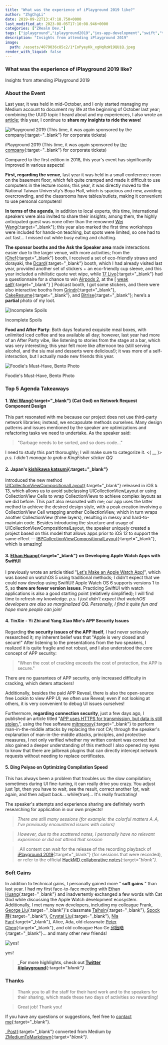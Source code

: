 ```yaml
---
title: "What was the experience of iPlayground 2019 like?"
author: "ZhgChgLi"
date: 2019-09-22T13:47:18.750+0000
last_modified_at: 2023-08-05T17:10:08.946+0000
categories: ["ZRealm Dev."]
tags: ["iplayground","iplayground2019","ios-app-development","swift","taiwan-ios-conference"]
description: "Insights from attending iPlayground 2019"
image:
  path: /assets/4079036c85c2/1*IoPyeyKk_xgHqRzW19QUiQ.jpeg
render_with_liquid: false
---
```


### What was the experience of iPlayground 2019 like?

Insights from attending iPlayground 2019

### About the Event

Last year, it was held in mid-October, and I only started managing my Medium account to document my life at the beginning of October last year; combining the UUID topic I heard about and my experiences, I also wrote an [article](../a4bc3bce7513/); this year, I continue to **share my insights to ride the wave**!

![iPlayground 2019 (This time, it was again sponsored by [the company](https://www.cakeresume.com/companies/addcn?locale=zh-TW){:target="_blank"} for corporate tickets)](/assets/4079036c85c2/1*IoPyeyKk_xgHqRzW19QUiQ.jpeg)

iPlayground 2019 (This time, it was again sponsored by [the company](https://www.cakeresume.com/companies/addcn?locale=zh-TW){:target="_blank"} for corporate tickets)

Compared to the first edition in 2018, this year's event has significantly improved in various aspects!

**First, regarding the venue**, last year it was held in a small conference room on the basement floor, which felt quite cramped and made it difficult to use computers in the lecture rooms; this year, it was directly moved to the National Taiwan University’s Boya Hall, which is spacious and new, avoiding overcrowding, and the classrooms have tables/outlets, making it convenient to use personal computers!

**In terms of the agenda**, in addition to local experts, this time, international speakers were also invited to share their insights; among them, the highly anticipated guest was none other than the renowned [Wei Wang](https://medium.com/u/52b3ba2db3a){:target="_blank"}; this year also marked the first time workshops were included for hands-on teaching, but spots were limited, so one had to act fast… I missed out while busy eating and chatting.

**The sponsor booths and the Ask the Speaker area** made interactions easier due to the larger venue, with more activities; from the [iChef](https://www.ichefpos.com/zh-tw){:target="_blank"} booth, I received a set of eco-friendly straws and dorayaki, the [Dcard](https://www.dcard.tw/){:target="_blank"} booth, which I had already visited last year, provided another set of stickers + an eco-friendly cup sleeve, and this year included a nihilistic quote wet wipe, while [17 Live](https://17.live/){:target="_blank"} had a questionnaire for a chance to win [Airpods 2](../33afa0ae557d/), at the \[ [weak self](https://weakself.dev/){:target="_blank"} \] Podcast booth, I got some stickers, and there were also interactive booths from [Grindr](https://www.grindr.com/){:target="_blank"}, [CakeResume](https://www.cakeresume.com/zh-TW){:target="_blank"}, and [Bitrise](https://www.bitrise.io/){:target="_blank"}; here’s a **partial** photo of my loot.

![Incomplete Spoils](/assets/4079036c85c2/1*m0RCPg88ksZQhn4TXKITDA.jpeg)

Incomplete Spoils

**Food and After Party**: Both days featured exquisite meal boxes, with unlimited iced coffee and tea available all day; however, last year had more of an After Party vibe, like listening to stories from the stage at a bar, which was very interesting; this year felt more like afternoon tea (still serving alcohol, and the siu mai and desserts were delicious!); it was more of a self-interaction, but I actually made new friends this year.

![Foodie's Must-Have, Bento Photo](/assets/4079036c85c2/1*WEvsUtrVJ4OYoKgC9VDvnw.jpeg)

Foodie's Must-Have, Bento Photo
### Top 5 Agenda Takeaways
#### **1. [Wei Wang](https://medium.com/u/52b3ba2db3a){:target="_blank"} (Cat God) on Network Request Component Design**

This part resonated with me because our project does not use third-party network libraries; instead, we encapsulate methods ourselves. Many design patterns and issues mentioned by the speaker are optimizations and refactoring tasks we need to undertake. As the speaker said:

> "Garbage needs to be sorted, and so does code..."

I need to study this part thoroughly; I will make sure to categorize it. <\( __ \)>
_p.s. I didn't manage to grab a KingFisher sticker QQ_
#### 2. **Japan's [kishikawa katsumi](https://twitter.com/k_katsumi){:target="_blank"}**

Introduced the new method [UICollectionViewCompositionalLayout](https://developer.apple.com/documentation/uikit/uicollectionviewcompositionallayout){:target="_blank"} released in iOS ≥ 13, which allows us to avoid subclassing UICollectionViewLayout or using CollectionView Cells to wrap CollectionViews to achieve complex layouts as we did before. This part also resonated with me; our app uses the latter method to achieve the desired design style, with a peak creation involving a CollectionView Cell wrapping another CollectionView, which in turn wraps another CollectionView (three layers), resulting in messy and hard-to-maintain code. Besides introducing the structure and usage of UICollectionViewCompositionalLayout, the speaker uniquely created a project based on this model that allows apps prior to iOS 12 to support the same effect — [IBPCollectionViewCompositionalLayout](https://github.com/kishikawakatsumi/IBPCollectionViewCompositionalLayout){:target="_blank"}, which is amazing!
#### 3. [Ethan Huang](https://medium.com/u/e13f6afcf9b9){:target="_blank"} on Developing Apple Watch Apps with SwiftUI

I previously wrote an article titled "[Let's Make an Apple Watch App!](../e85d77b05061/)", which was based on watchOS 5 using traditional methods; I didn't expect that we could now develop using SwiftUI! Apple Watch OS 6 supports versions 1 to 5, so **there are fewer version issues**. Practicing SwiftUI with watch applications is also a good starting point (relatively simplified); I will find time to refresh my knowledge. 
_p.s. I just didn't expect that watchOS developers are also so marginalized QQ. Personally, I find it quite fun and hope more people can join!_
#### 4. TinXie - Yi Zhi and Yang Xiao Mie's APP Security Issues

Regarding **the security issues of the APP itself**, I had never seriously researched it; my inherent belief was that "Apple is very closed and secure!" After listening to the presentations from the two speakers, I realized it is quite fragile and not robust, and I also understood the core concept of APP security:

> "When the cost of cracking exceeds the cost of protection, the APP is secure."

There are no guarantees of APP security, only increased difficulty in cracking, which deters attackers!

Additionally, besides the paid APP Reveal, there is also the open-source free Lookin to view APP UI; we often use Reveal; even if not looking at others, it is very convenient to debug UI issues ourselves!

Furthermore, **regarding connection security**, just a few days ago, I published an article titled "[APP uses HTTPS for transmission, but data is still stolen.](../46410aaada00/)", using the free software [mitmproxy](https://mitmproxy.org/){:target="_blank"} to perform man-in-the-middle attacks by replacing the root CA; through the speaker's explanation of man-in-the-middle attacks, principles, and protective measures, I not only verified whether my written content was correct but also gained a deeper understanding of this method! I also opened my eyes to know that there are jailbreak plugins that can directly intercept network requests without needing to replace certificates.
#### 5. Ding Peiyao on Optimizing Compilation Speed


This has always been a problem that troubles us: the slow compilation; sometimes during UI fine-tuning, it can really drive you crazy. You adjust just 1pt, then you have to wait, see the result, correct another 1pt, wait again, and then adjust back... while(true)... It's really frustrating!

The speaker's attempts and experience sharing are definitely worth researching for application in our own projects!


> _There are still many sessions (for example: the colorful matters A_A, I've previously encountered issues with colors)_ 
 

> _However, due to the scattered notes, I personally have no relevant experience or did not attend that session_ 
 

> _All content can wait for the release of the recording playback of [iPlayground 2019](https://iplayground.io/2019/){:target="_blank"} (for sessions that were recorded), or refer to the official [HackMD collaborative notes](https://hackmd.io/@iPlayground){:target="_blank"}._ 




### Soft Gains

In addition to technical gains, I personally gained more " **soft gains** " than last year. I had my first face-to-face meeting with [Ethan Huang](https://medium.com/u/e13f6afcf9b9){:target="_blank"} and inadvertently exchanged a few words with Cat God while discussing the Apple Watch development ecosystem. Additionally, I met many new developers, including my colleague Frank, [George Liu](https://medium.com/u/72361fccaa43){:target="_blank"}'s classmate [Taihsin](https://twitter.com/taihsin_l){:target="_blank"}, [Spock 薛](https://medium.com/u/e55ade4a40a3){:target="_blank"}, [Crystal Liu](https://medium.com/u/2b9530ad5d14){:target="_blank"}, [Nia Fan](https://medium.com/u/8fdb2b5b6672){:target="_blank"}, Alice, Ada, old classmate [Peter Chen](https://medium.com/u/d3a2b0073ab2){:target="_blank"}, and old colleague Hao Ge [邱鈺晧](https://medium.com/u/bee7081e8048){:target="_blank"}... and many other new friends!


![yes\!](/assets/4079036c85c2/1*UGxUbKGKsZhO5s0QOrjgkg.jpeg)

yes\!


> **_For more highlights, check out [Twitter \#iplayground](https://twitter.com/hashtag/iplayground){:target="_blank"}_** 




### Thanks


> Thank you to all the staff for their hard work and to the speakers for their sharing, which made these two days of activities so rewarding! 





> Great job! Thank you! 





If you have any questions or suggestions, feel free to [contact me](https://www.zhgchg.li/contact){:target="_blank"}.



_[Post](https://medium.com/zrealm-ios-dev/iplayground-2019-%E6%98%AF%E6%80%8E%E9%BA%BC%E6%A8%A3%E7%9A%84%E9%AB%94%E9%A9%97-4079036c85c2){:target="_blank"} converted from Medium by [ZMediumToMarkdown](https://github.com/ZhgChgLi/ZMediumToMarkdown){:target="_blank"}._
